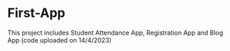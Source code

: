 # First-App
This project includes Student Attendance App, Registration App and Blog App (code uploaded on 14/4/2023)
